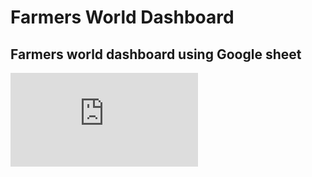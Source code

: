 # Farmers World Dashboard

## Farmers world dashboard using Google sheet
![Summery](https://github.com/moomdate/farmers-world-dashboard/img/summery.img)

